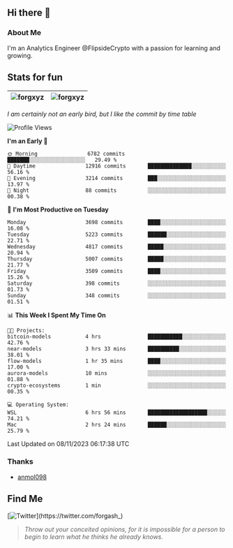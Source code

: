 ## Hi there 👋

### About Me

I'm an Analytics Engineer @FlipsideCrypto with a passion for learning and growing.
  
## Stats for fun

| <img align="center" src="https://github-readme-streak-stats.herokuapp.com/?user=forgxyz&theme=tokyonight" alt="forgxyz" /> | <img align="center" src="https://github-readme-stats.vercel.app/api?username=forgxyz&theme=tokyonight&show_icons=true" alt="forgxyz" /> |
| ------------- |------------- |

*I am certainly not an early bird, but I like the commit by time table*  

<!--START_SECTION:waka-->
![Profile Views](http://img.shields.io/badge/Profile%20Views-0-blue)

**I'm an Early 🐤** 

```text
🌞 Morning                6782 commits        ███████░░░░░░░░░░░░░░░░░░   29.49 % 
🌆 Daytime                12916 commits       ██████████████░░░░░░░░░░░   56.16 % 
🌃 Evening                3214 commits        ███░░░░░░░░░░░░░░░░░░░░░░   13.97 % 
🌙 Night                  88 commits          ░░░░░░░░░░░░░░░░░░░░░░░░░   00.38 % 
```
📅 **I'm Most Productive on Tuesday** 

```text
Monday                   3698 commits        ████░░░░░░░░░░░░░░░░░░░░░   16.08 % 
Tuesday                  5223 commits        ██████░░░░░░░░░░░░░░░░░░░   22.71 % 
Wednesday                4817 commits        █████░░░░░░░░░░░░░░░░░░░░   20.94 % 
Thursday                 5007 commits        █████░░░░░░░░░░░░░░░░░░░░   21.77 % 
Friday                   3509 commits        ████░░░░░░░░░░░░░░░░░░░░░   15.26 % 
Saturday                 398 commits         ░░░░░░░░░░░░░░░░░░░░░░░░░   01.73 % 
Sunday                   348 commits         ░░░░░░░░░░░░░░░░░░░░░░░░░   01.51 % 
```


📊 **This Week I Spent My Time On** 

```text
🐱‍💻 Projects: 
bitcoin-models           4 hrs               ███████████░░░░░░░░░░░░░░   42.76 % 
near-models              3 hrs 33 mins       ██████████░░░░░░░░░░░░░░░   38.01 % 
flow-models              1 hr 35 mins        ████░░░░░░░░░░░░░░░░░░░░░   17.00 % 
aurora-models            10 mins             ░░░░░░░░░░░░░░░░░░░░░░░░░   01.88 % 
crypto-ecosystems        1 min               ░░░░░░░░░░░░░░░░░░░░░░░░░   00.35 % 

💻 Operating System: 
WSL                      6 hrs 56 mins       ███████████████████░░░░░░   74.21 % 
Mac                      2 hrs 24 mins       ██████░░░░░░░░░░░░░░░░░░░   25.79 % 
```


 Last Updated on 08/11/2023 06:17:38 UTC
<!--END_SECTION:waka-->

### Thanks
 - [anmol098](https://github.com/anmol098/waka-readme-stats/)
  
## Find Me
[![Twitter](https://img.shields.io/twitter/url/https/twitter.com/forgash_.svg?style=social&label=Follow%20%40forgash_)](https://twitter.com/forgash_)


> *Throw out your conceited opinions, for it is impossible for a person to begin to learn what he thinks he already knows.* 
